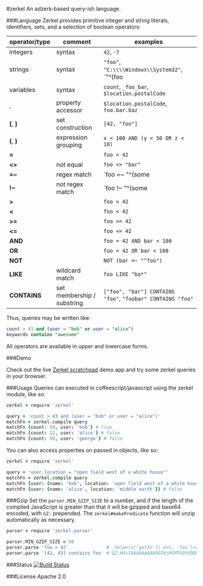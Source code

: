 #zerkel
An adzerk-based query-ish language.

###Language
Zerkel provides primitive integer and string literals, identifiers, sets, and a
selection of boolean operators:

| operator/type | comment | examples |
|---------------|---------|----------|
| integers      | syntax                      | `42`, `-7` |
| strings       | syntax                      | `"foo"`, `"C:\\\\Windows\\System32"`, `"^(foo|bar)\s+"` |
| variables     | syntax                      | `count`, `_foo_bar`, `$location.postalCode` |
| **.**         | property accessor           | `$location.postalCode`, `foo.bar.baz` |
| **[**, **]**  | set construction            | `[42, "foo"]` |
| **(**, **)**  | expression grouping         | `x < 100 AND (y < 50 OR z < 10)` |
| **=**         |                             | `foo = 42` |
| **<>**        | not equal                   | `foo <> "bar"` |
| **=~**        | regex match                 | `foo =~ "^(some|regular|expression).*$"` |
| **!~**        | not regex match             | `foo !~ "^(some|regular|expression).*$"` |
| **>**         |                             | `foo > 42` |
| **<**         |                             | `foo < 42` |
| **>=**        |                             | `foo >= 42` |
| **<=**        |                             | `foo <= 42` |
| **AND**       |                             | `foo = 42 AND bar < 100` |
| **OR**        |                             | `foo = 42 OR bar < 100` |
| **NOT**       |                             | `NOT (bar =~ "^foo")` |
| **LIKE**      | wildcard match              | `foo LIKE "ba*"` |
| **CONTAINS**  | set membership / substring  | `["foo", "bar"] CONTAINS "foo"`, `"foobar" CONTAINS "foo"` |

Thus, queries may be written like:

```sql
count > 43 and (user = "bob" or user = "alice")
keywords contains "awesome"
```

All operators are available in upper and lowercase forms.

###Demo

Check out the live [Zerkel scratchpad][demo] demo app and try some zerkel
queries in your browser.

###Usage
Queries can executed in coffeescript/javascript using the zerkel module, like so:

```coffeescript
zerkel = require 'zerkel'

query = 'count > 43 and (user = "bob" or user = "alice")'
matchFn = zerkel.compile query
matchFn {count: 50, user: 'bob'} # true
matchFn {count: 12, user: 'alice'} # false
matchFn {count: 50, user: 'george'} # false
```

You can also access properties on passed in objects, like so:

```coffeescript
zerkel = require 'zerkel'

query = 'user.location = "open field west of a white house"'
matchFn = zerkel.compile query
matchFn {user: {name: 'bob', location: 'open field west of a white house'}} # true
matchFn {user: {name: 'alice', location: 'middle earth'}} # false
```

###Gzip
Set the `parser.MIN_GZIP_SIZE` to a number, and if the length of the compiled
JavaScript is greater than that it will be gzipped and base64 encoded, with
`GZ:` prepended. The `zerkel#makePredicate` function will unzip automatically
as necessary.

```coffeescript
parser = require 'zerkel-parser'

parser.MIN_GZIP_SIZE = 50
parser.parse 'foo = 42'              # _helpers['getIn'](_env, 'foo')==42'
parser.parse '[42, 43] contains foo' # GZ:H4sIAAAAAAAAA9OINjHSMTGOVVODMvQy81JSK/zTNOIzUnMKUouKo9XTU0s889RjNeJT88p0FNTT8vPVNTUV7GwVDDQBm8CsuD8AAAA=
```

###Status
[![Build Status](https://travis-ci.org/adzerk/zerkel.png?branch=master)](https://travis-ci.org/adzerk/zerkel)

###License
Apache 2.0

[demo]: https://adzerk.github.io/zerkel/
